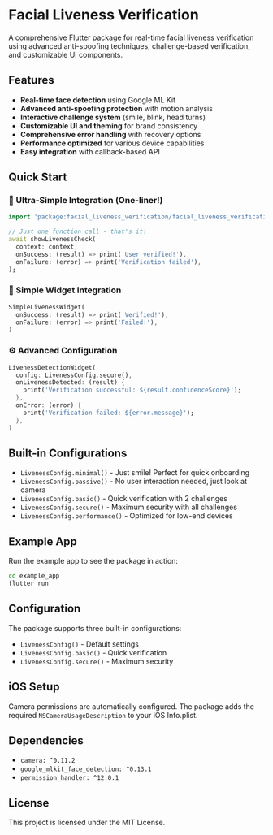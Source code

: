 # Facial Liveness Verification

A comprehensive Flutter package for real-time facial liveness verification using advanced anti-spoofing techniques, challenge-based verification, and customizable UI components.

## Features

- **Real-time face detection** using Google ML Kit
- **Advanced anti-spoofing protection** with motion analysis
- **Interactive challenge system** (smile, blink, head turns)
- **Customizable UI and theming** for brand consistency  
- **Comprehensive error handling** with recovery options
- **Performance optimized** for various device capabilities
- **Easy integration** with callback-based API

## Quick Start

### 🚀 Ultra-Simple Integration (One-liner!)

```dart
import 'package:facial_liveness_verification/facial_liveness_verification.dart';

// Just one function call - that's it!
await showLivenessCheck(
  context: context,
  onSuccess: (result) => print('User verified!'),
  onFailure: (error) => print('Verification failed'),
);
```

### 🎯 Simple Widget Integration

```dart
SimpleLivenessWidget(
  onSuccess: (result) => print('Verified!'),
  onFailure: (error) => print('Failed!'),
)
```

### ⚙️ Advanced Configuration

```dart
LivenessDetectionWidget(
  config: LivenessConfig.secure(),
  onLivenessDetected: (result) {
    print('Verification successful: ${result.confidenceScore}');
  },
  onError: (error) {
    print('Verification failed: ${error.message}');
  },
)
```

## Built-in Configurations

- `LivenessConfig.minimal()` - Just smile! Perfect for quick onboarding
- `LivenessConfig.passive()` - No user interaction needed, just look at camera
- `LivenessConfig.basic()` - Quick verification with 2 challenges
- `LivenessConfig.secure()` - Maximum security with all challenges
- `LivenessConfig.performance()` - Optimized for low-end devices

## Example App

Run the example app to see the package in action:

```bash
cd example_app
flutter run
```

## Configuration

The package supports three built-in configurations:

- `LivenessConfig()` - Default settings
- `LivenessConfig.basic()` - Quick verification
- `LivenessConfig.secure()` - Maximum security

## iOS Setup

Camera permissions are automatically configured. The package adds the required `NSCameraUsageDescription` to your iOS Info.plist.

## Dependencies

- `camera: ^0.11.2`
- `google_mlkit_face_detection: ^0.13.1`
- `permission_handler: ^12.0.1`

## License

This project is licensed under the MIT License.
